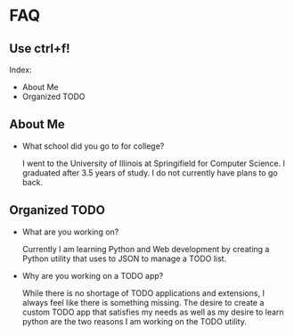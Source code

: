 # FAQ

## Use ctrl+f!

Index:
- About Me
- Organized TODO

About Me
--
- What school did you go to for college?
   
   I went to the University of Illinois at Springifield for Computer Science. I graduated after 3.5 years of study. I do not currently have plans to go back.

Organized TODO
--
- What are you working on?
   
   Currently I am learning Python and Web development by creating a Python utility that uses to JSON to manage a TODO list. 
- Why are you working on a TODO app?
   
   While there is no shortage of TODO applications and extensions, I always feel like there is something missing. The desire to create a custom TODO app that satisfies my needs as well as my desire to learn python are the two reasons I am working on the TODO utility.
